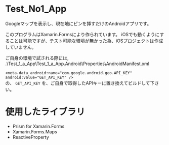# Test_No1_App

Googleマップを表示し、現在地にピンを挿すだけのAndroidアプリです。

このプログラムはXamarin.Formsにより作られています。
iOSでも動くようにすることは可能ですが、テスト可能な環境が無かった為、iOSプロジェクトは作成していません。

ご自身の環境で試される際には,  
.\Test_1_a_App\Test_1_a_App.Android\Properties\AndroidManifest.xml

`<meta-data android:name="com.google.android.geo.API_KEY" android:value="GET_API_KEY" />`  
の、 `GET_API_KEY` を、ご自身で取得したAPIキーに置き換えてビルドして下さい。

# 使用したライブラリ
- Prism for Xamarin.Forms
- Xamarin.Forms.Maps
- ReactiveProperty
